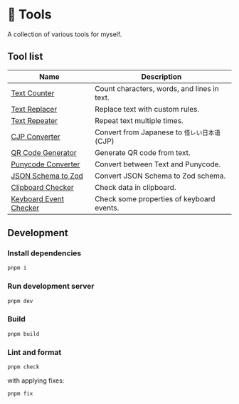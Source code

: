 # 🧶 Tools

A collection of various tools for myself.

## Tool list

| Name                                                                  | Description                                   |
| --------------------------------------------------------------------- | --------------------------------------------- |
| [Text Counter](https://tools.keito.dev/text/counte)                   | Count characters, words, and lines in text.   |
| [Text Replacer](https://tools.keito.dev/text/replace)                 | Replace text with custom rules.               |
| [Text Repeater](https://tools.keito.dev/text/repeat)                  | Repeat text multiple times.                   |
| [CJP Converter](https://tools.keito.dev/convert/cjp)                  | Convert from Japanese to `怪レい日本语` (CJP) |
| [QR Code Generator](https://tools.keito.dev/convert/qrcode)           | Generate QR code from text.                   |
| [Punycode Converter](https://tools.keito.dev/convert/punycode)        | Convert between Text and Punycode.            |
| [JSON Schema to Zod](https://tools.keito.dev/convert/jsonSchemaToZod) | Convert JSON Schema to Zod schema.            |
| [Clipboard Checker](https://tools.keito.dev/web/clipboard)            | Check data in clipboard.                      |
| [Keyboard Event Checker](https://tools.keito.dev/web/keyboard)        | Check some properties of keyboard events.     |

## Development

### Install dependencies

```sh
pnpm i
```

### Run development server

```sh
pnpm dev
```

### Build

```sh
pnpm build
```

### Lint and format

```sh
pnpm check
```

with applying fixes:

```sh
pnpm fix
```
